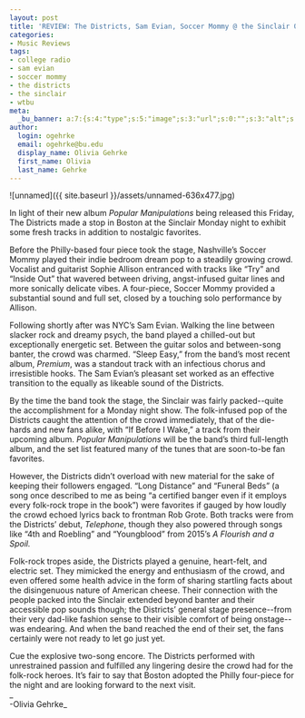 ```yaml
---
layout: post
title: 'REVIEW: The Districts, Sam Evian, Soccer Mommy @ the Sinclair 08/07'
categories:
- Music Reviews
tags:
- college radio
- sam evian
- soccer mommy
- the districts
- the sinclair
- wtbu
meta:
  _bu_banner: a:7:{s:4:"type";s:5:"image";s:3:"url";s:0:"";s:3:"alt";s:0:"";s:7:"post_id";s:0:"";s:4:"html";s:0:"";s:8:"position";s:12:"contentWidth";s:7:"caption";s:0:"";}
author:
  login: ogehrke
  email: ogehrke@bu.edu
  display_name: Olivia Gehrke
  first_name: Olivia
  last_name: Gehrke
---
```

![unnamed]({{ site.baseurl }}/assets/unnamed-636x477.jpg)

In light of their new album _Popular Manipulations_ being released this Friday, The Districts made a stop in Boston at the Sinclair Monday night to exhibit some fresh tracks in addition to nostalgic favorites.

Before the Philly-based four piece took the stage, Nashville’s Soccer Mommy played their indie bedroom dream pop to a steadily growing crowd. Vocalist and guitarist Sophie Allison entranced with tracks like “Try” and “Inside Out” that wavered between driving, angst-infused guitar lines and more sonically delicate vibes. A four-piece, Soccer Mommy provided a substantial sound and full set, closed by a touching solo performance by Allison.

Following shortly after was NYC’s Sam Evian. Walking the line between slacker rock and dreamy psych, the band played a chilled-out but exceptionally energetic set. Between the guitar solos and between-song banter, the crowd was charmed. “Sleep Easy,” from the band’s most recent album, _Premium_, was a standout track with an infectious chorus and irresistible hooks. The Sam Evian’s pleasant set worked as an effective transition to the equally as likeable sound of the Districts.

By the time the band took the stage, the Sinclair was fairly packed--quite the accomplishment for a Monday night show. The folk-infused pop of the Districts caught the attention of the crowd immediately, that of the die-hards and new fans alike, with “If Before I Wake,” a track from their upcoming album. _Popular Manipulations_ will be the band’s third full-length album, and the set list featured many of the tunes that are soon-to-be fan favorites.

However, the Districts didn’t overload with new material for the sake of keeping their followers engaged. “Long Distance” and “Funeral Beds” (a song once described to me as being “a certified banger even if it employs every folk-rock trope in the book”) were favorites if gauged by how loudly the crowd echoed lyrics back to frontman Rob Grote. Both tracks were from the Districts’ debut, _Telephone_, though they also powered through songs like “4th and Roebling” and “Youngblood” from 2015’s _A Flourish and a Spoil._

Folk-rock tropes aside, the Districts played a genuine, heart-felt, and electric set. They mimicked the energy and enthusiasm of the crowd, and even offered some health advice in the form of sharing startling facts about the disingenuous nature of American cheese. Their connection with the people packed into the Sinclair extended beyond banter and their accessible pop sounds though; the Districts’ general stage presence--from their very dad-like fashion sense to their visible comfort of being onstage--was endearing. And when the band reached the end of their set, the fans certainly were not ready to let go just yet.

Cue the explosive two-song encore. The Districts performed with unrestrained passion and fulfilled any lingering desire the crowd had for the folk-rock heroes. It’s fair to say that Boston adopted the Philly four-piece for the night and are looking forward to the next visit.  
_  
\-Olivia Gehrke_